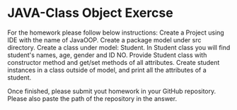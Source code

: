 # JAVA-Class Object Exercse

For the homework please follow below instructions:
  Create a Project using IDE with the name of JavaOOP.
  Create a package model under src directory.
  Create a class under model: Student.
  In Student class you will find student's names, age, gender and ID NO.
  Provide Student class with constructor method and get/set methods of all attributes.
  Create student instances in a class outside of model, and print all the attributes of a student.

Once finished, please submit yout homework in your GitHub repository. Please also paste the path of the repository in the answer.
